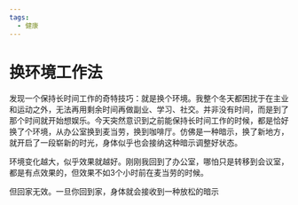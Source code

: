 ```yaml
---
tags:
  - 健康
---
```

# 换环境工作法

发现一个保持长时间工作的奇特技巧：就是换个环境。我整个冬天都困扰于在主业和运动之外，无法再用剩余时间再做副业、学习、社交。并非没有时间，而是到了那个时间就开始想娱乐。今天突然意识到之前能保持长时间工作的时候，都是恰好换了个环境，从办公室换到麦当劳，换到咖啡厅。仿佛是一种暗示，换了新地方，就开启了一段崭新的时光，身体似乎也会接纳这种暗示调整好状态。

环境变化越大，似乎效果就越好。刚刚我回到了办公室，哪怕只是转移到会议室，都是有点效果的，但效果不如3个小时前在麦当劳的时候。

但回家无效。一旦你回到家，身体就会接收到一种放松的暗示